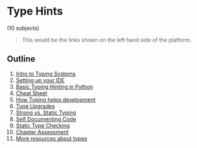 # Type Hints

(10 subjects)

> This would be the links shown on the left hand side of the platform. 

## Outline

1. [Intro to Typing Systems](chapters/introduction_to_typing.MD)
2. [Setting up your IDE](chapters/setting_up_your_ide.md)
3. [Basic Typing Hinting in Python](chapters/basic_type_hinting_in_python.md)
4. [Cheat Sheet](chapters/cheat_sheet.MD)
5. [How Typing helps development](chapters/how_typing_helps_developer.MD)
6. [Type Upgrades](chapters/type_upgrades.md)
7. [Strong vs. Static Typing](chapters/strong_vs_static_typing.md)
8. [Self Documenting Code](chapters/self_documenting_code.md)
9. [Static Type Checking](introduction_to_typing)
10. [Chapter Assessment]()
11. [More resources about types]()



